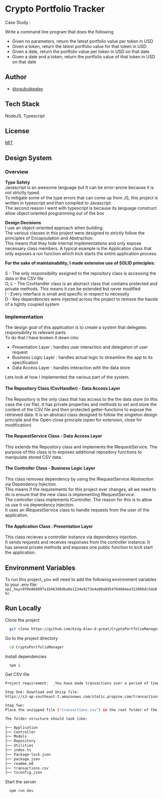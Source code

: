 # Crypto Portfolio Tracker

Case Study :

Write a command line program that does the following

- Given no parameters, return the latest portfolio value per token in USD
- Given a token, return the latest portfolio value for that token in USD
- Given a date, return the portfolio value per token in USD on that date
- Given a date and a token, return the portfolio value of that token in USD on that date

## Author

- [@ogubuikealex](ogubuikealex@gmail.com)

## Tech Stack

NodeJS, Typescript

## License

[MIT](https://github.com/king-Alex-d-great/CryptoPortfolioManager)

## Design System

### Overview

**Type Safety** <br />
Javascript is an awesome language but It can be error-prone because it is not strictly typed.
<br /> To mitigate some of the type errors that can come up from JS, this project is written in typescript and then compiled to Javascript.
<br /> The second reason I went with typescript is because its language construct allow object oriented programming out of the box

**Design Decisions** <br />
I use an object-oriented approach when building. <br />
The various classes in this project were designed to strictly follow the principles of Encapsulation and Abstraction. <br /> This means that they hide internal implementations and only expose necessary class members.
A typical example is the Application class that only exposes a run function which kick starts the entire application process.

**For the sake of maintainability, I made extensive use of SOLID principles:** <br />
<br />
S - The only responsibility assigned to the repository class is accessing the data in the CSV file <br />
O, L - The CsvHandler class is an abstract class that contains protected and private methods. This means it can be extended but never modified <br />
I - Every interface is small and specific in respect to necessity <br />
D - Key dependencies were injected across the project to remove the hassle of a tightly coupled system <br />

### Implementation

The design goal of this application is to create a system that delegates responsibility to relevant parts. <br />
To do that I have broken it down into: <br />

- Presentation Layer : handles user interaction and delegation of user request
- Business Logic Layer : handles actual logic to streamline the app to its specification
- Data Access Layer : handles interaction with the data store

Lets look at how I implemented the various part of the system.

#### The Repository Class (CsvHandler) - Data Access Layer

The Repository is the only class that has access to the the data store (in this case the csv file).
It has private properties and methods to set and store the content of the CSV file and then protected getter-functions to expose the retrieved data.
It is an abstract class designed to follow the singleton design principle and the Open-close principle (open for extension, close for modification)

#### The RequestService Class - Data Access Layer

This extends the Repository class and implements the IRequestService.
The purpose of this class is to exposes additional repository functions to manipulate stored CSV data.

#### The Controller Class - Business Logic Layer

This class removes dependency by using the IRequestService Abstraction via Dependency Injection.<br />
This means if the requirements for this project ever changes, all we need to do is ensure that the new class is implementing IRequestService. <br />
The controller class implements IController. The reason for this is to allow us use it via dependency injection. <br />
It uses an IRequestService class to handle requests from the user of the application.

#### The Application Class : Presentation Layer

This class recieves a controller instance via dependency injection. <br /> It sends requests and receives responses from the controller instance.
It has several private methods and exposes one public function to kick start the application.

## Environment Variables

To run this project, you will need to add the following environment variables to your .env file:
`api_key=9f0e868097a1b46398dba0e1134e92f3e4a90a8954764684ea312806dc5da8bc`

## Run Locally

Clone the project

```bash
  git clone https://github.com/king-Alex-d-great/CryptoPortfolioManager.git
```

Go to the project directory

```bash
  cd CryptoPortfolioManager
```

Install dependencies

```bash
  npm i
```

Get CSV file

```bash
Project requirement:  _You have made transactions over a period of time which is logged in a CSV file._

Step One: Download and Unzip file:
https://s3-ap-southeast-1.amazonaws.com/static.propine.com/transactions.csv.zip

Step Two:
Place the unzipped file ("transactions.csv") in the root folder of the cloned project:

The folder structure should look like:

├── Application
├── Controller
├── Models
├── Repository
├── Utilities
├── index.ts
├── Package-lock.json
├── package.json
├── readme.md
├── transactions.csv
├── tsconfig.json

```

Start the server

```bash
  npm run dev
```

